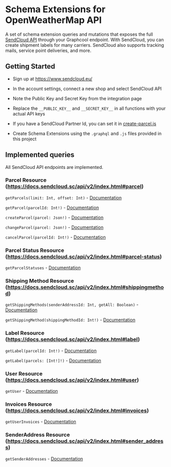 # Schema Extensions for OpenWeatherMap API

A set of schema extension queries and mutations that exposes the full [SendCloud API](https://docs.sendcloud.sc/api/v2/index.html) through your Graphcool endpoint. With SendCloud, you can create shipment labels for many carriers. SendCloud also supports tracking mails, service point deliveries, and more.

## Getting Started

- Sign up at https://www.sendcloud.eu/

- In the account settings, connect a new shop and select SendCloud API

- Note the Public Key and Secret Key from the integration page

- Replace the `__PUBLIC_KEY__` and `__SECRET_KEY__` in all functions with your actual API keys

- If you have a SendCloud Partner Id, you can set it in [create-parcel.js](./parcel-resource/create-parcel.js)

- Create Schema Extensions using the `.graphql` and `.js` files provided in this project

## Implemented queries

All SendCloud API endpoints are implemented.

### Parcel Resource (https://docs.sendcloud.sc/api/v2/index.html#parcel)

`getParcels(limit: Int, offset: Int)` - [Documentation](https://docs.sendcloud.sc/api/v2/index.html#parcel-list)

`getParcel(parcelId: Int!)` - [Documentation](https://docs.sendcloud.sc/api/v2/index.html#parcel-get)

`createParcel(parcel: Json!)` - [Documentation](https://docs.sendcloud.sc/api/v2/index.html#parcel-new)

`changeParcel(parcel: Json!)` - [Documentation](https://docs.sendcloud.sc/api/v2/index.html#parcel-update)

`cancelParcel(parcelId: Int!)` - [Documentation](https://docs.sendcloud.sc/api/v2/index.html#parcel-cancellation)

### Parcel Status Resource (https://docs.sendcloud.sc/api/v2/index.html#parcel-status)

`getParcelStatuses` - [Documentation](https://docs.sendcloud.sc/api/v2/index.html#parcel-status-list)

### Shipping Method Resource (https://docs.sendcloud.sc/api/v2/index.html#shippingmethod)

`getShippingMethods(senderAddressId: Int, getAll: Boolean)` - [Documentation](https://docs.sendcloud.sc/api/v2/index.html#shippingmethod-list)

`getShippingMethod(shippingMethodId: Int!)` - [Documentation](https://docs.sendcloud.sc/api/v2/index.html#shippingmethod-get)

### Label Resource (https://docs.sendcloud.sc/api/v2/index.html#label)

`getLabel(parcelId: Int!)` - [Documentation](https://docs.sendcloud.sc/api/v2/index.html#label-get)

`getLabel(parcels: [Int!]!)` - [Documentation](https://docs.sendcloud.sc/api/v2/index.html#label-new)

### User Resource (https://docs.sendcloud.sc/api/v2/index.html#user)

`getUser` - [Documentation](https://docs.sendcloud.sc/api/v2/index.html#user-get)

### Invoices Resource (https://docs.sendcloud.sc/api/v2/index.html#invoices)

`getUserInvoices` - [Documentation](https://docs.sendcloud.sc/api/v2/index.html#user-invoice)

### SenderAddress Resource (https://docs.sendcloud.sc/api/v2/index.html#sender_address)

`getSenderAddresses` - [Documentation](https://docs.sendcloud.sc/api/v2/index.html#sender_addresses)

